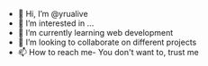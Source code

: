 - 👋 Hi, I’m @yrualive
- 👀 I’m interested in ...
- 🌱 I’m currently learning web development
- 💞️ I’m looking to collaborate on different projects
- 📫 How to reach me- You don't want to, trust me

<!---
yrualive/yrualive is a ✨ special ✨ repository because its `README.md` (this file) appears on your GitHub profile.
You can click the Preview link to take a look at your changes.
--->
